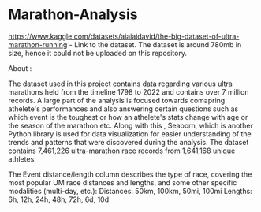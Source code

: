 # Marathon-Analysis

https://www.kaggle.com/datasets/aiaiaidavid/the-big-dataset-of-ultra-marathon-running - Link to the dataset. The dataset is around 780mb in size, hence it could not be uploaded on this repository.

About :

The dataset used in this project contains data regarding various ultra marathons held from the timeline 1798 to 2022 and contains over 7 million records. 
A large part of the analysis is focused towards comapring athelete's performances and also answering certain questions such as which event is the toughest or how an athelete's stats change with age or the season of the marathon etc. 
Along with this , Seaborn, which is another Python library is used for data visualization for easier understanding of the trends and patterns that were discovered during the analysis.
The dataset contains 7,461,226 ultra-marathon race records from 1,641,168 unique athletes.

The Event distance/length column describes the type of race, covering the most popular UM race distances and lengths, and some other specific modalities (multi-day, etc.):
Distances: 50km, 100km, 50mi, 100mi
Lengths: 6h, 12h, 24h, 48h, 72h, 6d, 10d
